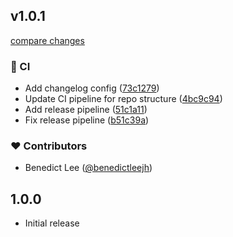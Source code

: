 ## v1.0.1

[compare changes](https://github.com/benedictleejh/nuxt-sanitise-html/compare/v1.0.0...v1.0.1)

### 🤖 CI

- Add changelog config ([73c1279](https://github.com/benedictleejh/nuxt-sanitise-html/commit/73c1279))
- Update CI pipeline for repo structure ([4bc9c94](https://github.com/benedictleejh/nuxt-sanitise-html/commit/4bc9c94))
- Add release pipeline ([51c1a11](https://github.com/benedictleejh/nuxt-sanitise-html/commit/51c1a11))
- Fix release pipeline ([b51c39a](https://github.com/benedictleejh/nuxt-sanitise-html/commit/b51c39a))

### ❤️ Contributors

- Benedict Lee ([@benedictleejh](https://github.com/benedictleejh))

## 1.0.0

* Initial release
